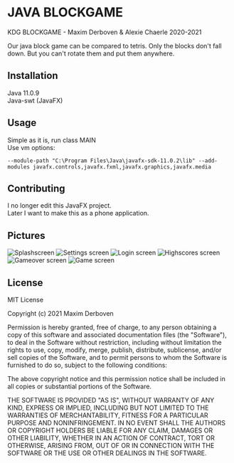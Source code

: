 # JAVA BLOCKGAME
KDG BLOCKGAME - Maxim Derboven & Alexie Chaerle 2020-2021  

Our java block game can be compared to tetris. Only the blocks don't fall down. But you can't rotate them and put them anywhere.

## Installation

Java 11.0.9  
Java-swt (JavaFX)


## Usage
Simple as it is, run class MAIN  
Use vm options: 

```
--module-path "C:\Program Files\Java\javafx-sdk-11.0.2\lib" --add-modules javafx.controls,javafx.fxml,javafx.graphics,javafx.media
```

## Contributing
I no longer edit this JavaFX project.  
Later I want to make this as a phone application.

## Pictures
![Splashscreen](https://github.com/maximderboven/blockgame/blob/master/documentation/splash.PNG?raw=true)
![Settings screen](https://github.com/maximderboven/blockgame/blob/master/documentation/settings.PNG?raw=true)
![Login screen](https://github.com/maximderboven/blockgame/blob/master/documentation/login.PNG?raw=true)
![Highscores screen](https://github.com/maximderboven/blockgame/blob/master/documentation/highscores.PNG?raw=true)
![Gameover screen](https://github.com/maximderboven/blockgame/blob/master/documentation/gameover.PNG?raw=true)
![Game screen](https://github.com/maximderboven/blockgame/blob/master/documentation/game.PNG?raw=true)

## License
MIT License

Copyright (c) 2021 Maxim Derboven

Permission is hereby granted, free of charge, to any person obtaining a copy
of this software and associated documentation files (the "Software"), to deal
in the Software without restriction, including without limitation the rights
to use, copy, modify, merge, publish, distribute, sublicense, and/or sell
copies of the Software, and to permit persons to whom the Software is
furnished to do so, subject to the following conditions:

The above copyright notice and this permission notice shall be included in all
copies or substantial portions of the Software.

THE SOFTWARE IS PROVIDED "AS IS", WITHOUT WARRANTY OF ANY KIND, EXPRESS OR
IMPLIED, INCLUDING BUT NOT LIMITED TO THE WARRANTIES OF MERCHANTABILITY,
FITNESS FOR A PARTICULAR PURPOSE AND NONINFRINGEMENT. IN NO EVENT SHALL THE
AUTHORS OR COPYRIGHT HOLDERS BE LIABLE FOR ANY CLAIM, DAMAGES OR OTHER
LIABILITY, WHETHER IN AN ACTION OF CONTRACT, TORT OR OTHERWISE, ARISING FROM,
OUT OF OR IN CONNECTION WITH THE SOFTWARE OR THE USE OR OTHER DEALINGS IN THE
SOFTWARE.
